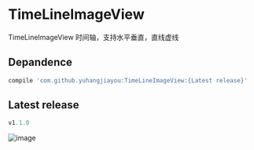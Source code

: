 # TimeLineImageView
TimeLineImageView
时间轴，支持水平垂直，直线虚线

## Depandence
```groovy
compile 'com.github.yuhangjiayou:TimeLineImageView:{Latest release}'
```

## Latest release
```groovy
v1.1.0
```

![image](https://github.com/yuhangjiayou/TimeLineImageView/raw/master/png/1.png)
